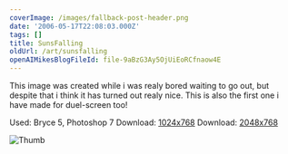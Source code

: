 ```yaml
---
coverImage: /images/fallback-post-header.png
date: '2006-05-17T22:08:03.000Z'
tags: []
title: SunsFalling
oldUrl: /art/sunsfalling
openAIMikesBlogFileId: file-9aBzG3Ay5OjUiEoRCfnaow4E
---
```


This image was created while i was realy bored waiting to go out, but despite that i think it has turned out realy nice. This is also the first one i have made for duel-screen too!

Used: Bryce 5, Photoshop 7
Download: [1024x768](https://www.mikecann.blog/Images/Art-Full/SunsFalling.jpg)
Download: [2048x768](https://www.mikecann.blog/Images/Art-Full/SunsFalling-Duel.jpg)

![Thumb](https://www.mikecann.blog/Images/Art-Thumbs/SunsFalling.gif "Thumb")
